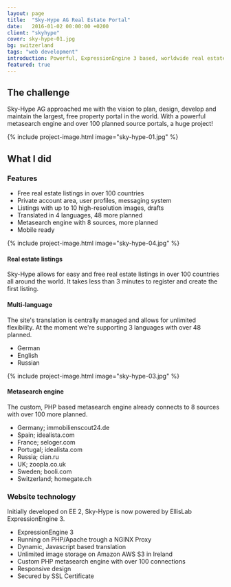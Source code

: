 ```yaml
---
layout: page
title:  "Sky-Hype AG Real Estate Portal"
date:   2016-01-02 00:00:00 +0200
client: "skyhype"
cover: sky-hype-01.jpg
bg: switzerland
tags: "web development"
introduction: Powerful, ExpressionEngine 3 based, worldwide real estate portal.
featured: true
---
```


## The challenge

Sky-Hype AG approached me with the vision to plan, design, develop and maintain the largest, free property portal in the world. With a powerful metasearch engine and over 100 planned source portals, a huge project!

{% include project-image.html image="sky-hype-01.jpg" %}

## What I did

### Features

- Free real estate listings in over 100 countries
- Private account area, user profiles, messaging system
- Listings with up to 10 high-resolution images, drafts
- Translated in 4 languages, 48 more planned
- Metasearch engine with 8 sources, more planned
- Mobile ready

{% include project-image.html image="sky-hype-04.jpg" %}

#### Real estate listings

Sky-Hype allows for easy and free real estate listings in over 100 countries all around the world. It takes less than 3 minutes to register and create the first listing.

#### Multi-language

The site's translation is centrally managed and allows for unlimited flexibility. At the moment we're supporting 3 languages with over 48 planned.

- German
- English
- Russian

{% include project-image.html image="sky-hype-03.jpg" %}

#### Metasearch engine

The custom, PHP based metasearch engine already connects to 8 sources with over 100 more planned.

- Germany; immobilienscout24.de
- Spain; idealista.com
- France; seloger.com
- Portugal; idealista.com
- Russia; cian.ru
- UK; zoopla.co.uk
- Sweden; booli.com
- Switzerland; homegate.ch

### Website technology

Initially developed on EE 2, Sky-Hype is now powered by EllisLab ExpressionEngine 3.

- ExpressionEngine 3
- Running on PHP/Apache trough a NGINX Proxy
- Dynamic, Javascript based translation
- Unlimited image storage on Amazon AWS S3 in Ireland
- Custom PHP metasearch engine with over 100 connections
- Responsive design
- Secured by SSL Certificate
